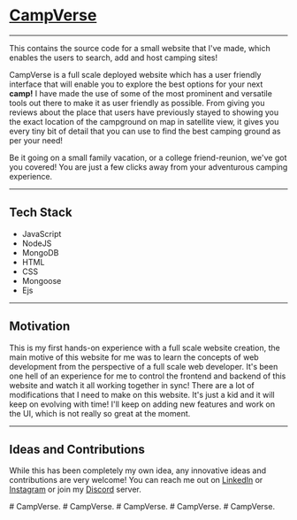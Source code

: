 <a href="https://campmultiverse.herokuapp.com"><h1>CampVerse</h1></a>
<hr>
<p>This contains the source code for a small website that I've made, which enables the users to search, add and host camping sites!</p>
<p>CampVerse is a full scale deployed website which has a user friendly interface that will enable you to explore the best options for your next <b>camp!</b> I have made the use of some of the most prominent and versatile tools out there to make it as user friendly as possible. From giving you reviews about the place that users have previously stayed to showing you the exact location of the campground on map in satellite view, it gives you every tiny bit of detail that you can use to find the best camping ground as per your need!</p>
<p>Be it going on a small family vacation, or a college friend-reunion, we've got you covered! You are just a few clicks away from your adventurous camping experience.</p>
<hr>
<h2>Tech Stack</h2>
<div>
  <ul>
    <li>JavaScript</li>
    <li>NodeJS</li>
    <li>MongoDB</li>
    <li>HTML</li>
    <li>CSS</li>
    <li>Mongoose</li>
    <li>Ejs</li>
  </ul>
</div>
<hr>
<h2>Motivation</h2>
<div>
  <p>This is my first hands-on experience with a full scale website creation, the main motive of this website for me was to learn the concepts of web development from the perspective of a full scale web developer. It's been one hell of an experience for me to control the frontend and backend of this website and watch it all working together in sync! There are a lot of modifications that I need to make on this website. It's just a kid and it will keep on evolving with time! I'll keep on adding new features and work on the UI, which is not really so great at the moment.</p>
</div>
<hr>
<h2>Ideas and Contributions</h2>
<div>
  <p>While this has been completely my own idea, any innovative ideas and contributions are very welcome! You can reach me out on <a href="https://www.linkedin.com/in/kartik-rai-0067951bb">LinkedIn</a> or <a href="https://www.instagram.com/_kartikrai">Instagram</a> or join my <a href="https://discord.gg/gmVtGCpp">Discord</a> server.</p>
</div>
#   C a m p V e r s e .  
 #   C a m p V e r s e .  
 #   C a m p V e r s e .  
 #   C a m p V e r s e .  
 #   C a m p V e r s e .  
 